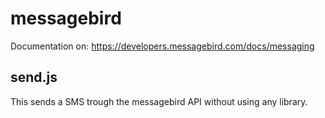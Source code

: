 # messagebird
Documentation on: https://developers.messagebird.com/docs/messaging

## send.js
This sends a SMS trough the messagebird API without using any library. 
